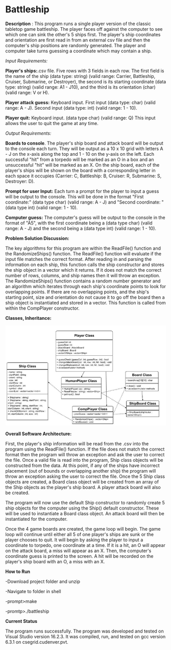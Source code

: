 # Battleship

**Description** : This program runs a single player version of the classic tabletop game battleship. The player faces off against the computer to see which one can sink the other&#39;s 5 ships first. The player&#39;s ship coordinates and orientation are first read in from an external csv file and then the computer&#39;s ship positions are randomly generated. The player and computer take turns guessing a coordinate which may contain a ship.

*Input Requirements:*

**Player&#39;s ships:**.csv file. Five rows with 3 fields in each row. The first field is the name of the ship (data type: string) (valid range: Carrier, Battleship, Cruiser, Submarine, or Destroyer), the second is its starting coordinate (data type: string) (valid range: A1 - J10), and the third is its orientation (char)(valid range: V or H).

**Player attack guess:** Keyboard input. First input (data type: char) (valid range: A - J). Second input (data type: int) (valid range: 1 - 10).

**Player quit:** Keyboard input. (data type char) (valid range: Q) This input allows the user to quit the game at any time.

*Output Requirements:*

**Boards to console**. The player&#39;s ship board and attack board will be output to the console each turn. They will be output as a 10 x 10 grid with letters A - J on the x-axis along the top and 1 - 10 on the y-axis on the left. Each successful &quot;hit&quot; from a torpedo will be marked as an O in a box and an unsuccessful &quot;hit&quot; will be marked as an X. On the ship board, each of the player&#39;s ships will be shown on the board with a corresponding letter in each space it occupies (Carrier: C, Battleship: B, Cruiser: R, Submarine: S, Destroyer: D).

**Prompt for user Input:** Each turn a prompt for the player to input a guess will be output to the console. This will be done in the format &quot;First coordinate:&quot; (data type char) (valid range: A - J) and &quot;Second coordinate: &quot;(data type int) (valid range: 1 - 10).

**Computer guess:** The computer&#39;s guess will be output to the console in the format of &quot;A5&quot;, with the first coordinate being a (data type char) (valid range: A - J) and the second being a (data type int) (valid range: 1 - 10).

**Problem Solution Discussion:**

The key algorithms for this program are within the ReadFile() function and the RandomizeShips() function. The ReadFile() function will evaluate if the input file matches the correct format. After reading in and parsing the information on each ship, this function calls the ship constructor and stores the ship object in a vector which it returns. If it does not match the correct number of rows, columns, and ship names then it will throw an exception. The RandomizeShips() function contains a random number generator and an algorithm which iterates through each ship&#39;s coordinate points to look for overlapping points. If there are no overlapping points, and the ship&#39;s starting point, size and orientation do not cause it to go off the board then a ship object is instantiated and stored in a vector. This function is called from within the CompPlayer constructor.

**Classes, Inheritance:**

![alt text](/uml_diagram.jpg "Diagram")

**Overall Software Architecture:**

First, the player&#39;s ship information will be read from the .csv into the program using the ReadFile() function. If the file does not match the correct format then the program will throw an exception and ask the user to correct the file. Once a valid file is read into the program, Ship class objects will be constructed from the data. At this point, if any of the ships have incorrect placement (out of bounds or overlapping another ship) the program will throw an exception asking the user to correct the file. Once the 5 Ship class objects are created, a Board class object will be created from an array of the Ship objects as the player&#39;s ship board. A player attack board will also be created.

The program will now use the default Ship constructor to randomly create 5 ship objects for the computer using the Ship() default constructor. These will be used to instantiate a Board class object. An attack board will then be instantiated for the computer.

Once the 4 game boards are created, the game loop will begin. The game loop will continue until either all 5 of one player&#39;s ships are sunk or the player chooses to quit. It will begin by asking the player to input a coordinate to torpedo, one coordinate at a time. If it is a hit, an O will appear on the attack board, a miss will appear as an X. Then, the computer&#39;s coordinate guess is printed to the screen. A hit will be recorded on the player&#39;s ship board with an O, a miss with an X.

**How to Run**

-Download project folder and unzip


-Navigate to folder in shell


-prompt>make

-promtp>./battleship

**Current Status**

The program runs successfully. The program was developed and tested on Visual Studio version 16.2.3. It was compiled, run, and tested on gcc version 6.3.1 on csegrid.cudenver.pvt.
